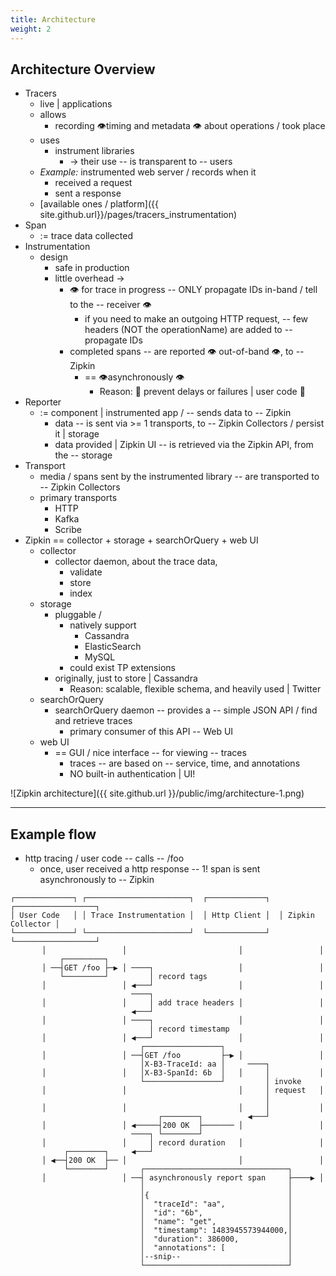 ```yaml
---
title: Architecture
weight: 2
---
```


Architecture Overview
----------------------

* Tracers
  * live | applications
  * allows
    * recording 👁️timing and metadata 👁️ about operations / took place
  * uses
    * instrument libraries
      * -> their use -- is transparent to -- users
  * _Example:_ instrumented web server / records when it
    * received a request
    * sent a response 
  * [available ones / platform]({{ site.github.url}}/pages/tracers_instrumentation)
* Span
  * := trace data collected
* Instrumentation
  * design
    * safe in production
    * little overhead ->
      * 👁 for trace in progress️ -- ONLY propagate IDs in-band / tell to the -- receiver 👁️
        * if you need to make an outgoing HTTP request, -- few headers (NOT the operationName) are added to -- propagate IDs 
      * completed spans -- are reported 👁️ out-of-band 👁️, to -- Zipkin
        * == 👁️asynchronously 👁️
          * Reason: 🧠 prevent delays or failures | user code 🧠
* Reporter
  * := component | instrumented app / -- sends data to -- Zipkin
    * data -- is sent via >= 1 transports, to -- Zipkin Collectors / persist it | storage
    *  data provided | Zipkin UI -- is retrieved via the Zipkin API, from the -- storage
* Transport
  * media / spans sent by the instrumented library -- are transported to -- Zipkin Collectors 
  * primary transports
    * HTTP
    * Kafka
    * Scribe
* Zipkin == collector + storage + searchOrQuery + web UI
  * collector
    * collector daemon, about the trace data,
      * validate
      * store
      * index
  * storage
    * pluggable / 
      * natively support
        * Cassandra
        * ElasticSearch
        * MySQL
      * could exist TP extensions 
    * originally, just to store | Cassandra
      * Reason: scalable, flexible schema, and heavily used | Twitter
  * searchOrQuery
    * searchOrQuery daemon -- provides a -- simple JSON API / find and retrieve traces
      * primary consumer of this API --  Web UI
  * web UI
    * == GUI / nice interface -- for viewing -- traces
      * traces -- are based on -- service, time, and annotations
      * NO built-in authentication | UI!

![Zipkin architecture]({{ site.github.url }}/public/img/architecture-1.png)

---

Example flow
-----------------------

* http tracing / user code -- calls -- /foo
  * once, user received a http response -- 1! span is sent asynchronously to -- Zipkin 


```
┌─────────────┐ ┌───────────────────────┐  ┌─────────────┐  ┌──────────────────┐
│ User Code   │ │ Trace Instrumentation │  │ Http Client │  │ Zipkin Collector │
└─────────────┘ └───────────────────────┘  └─────────────┘  └──────────────────┘
       │                 │                         │                 │
           ┌─────────┐
       │ ──┤GET /foo ├─▶ │ ────┐                   │                 │
           └─────────┘         │ record tags
       │                 │ ◀───┘                   │                 │
                           ────┐
       │                 │     │ add trace headers │                 │
                           ◀───┘
       │                 │ ────┐                   │                 │
                               │ record timestamp
       │                 │ ◀───┘                   │                 │
                             ┌─────────────────┐
       │                 │ ──┤GET /foo         ├─▶ │                 │
                             │X-B3-TraceId: aa │     ────┐
       │                 │   │X-B3-SpanId: 6b  │   │     │           │
                             └─────────────────┘         │ invoke
       │                 │                         │     │ request   │
                                                         │
       │                 │                         │     │           │
                                 ┌────────┐          ◀───┘
       │                 │ ◀─────┤200 OK  ├─────── │                 │
                           ────┐ └────────┘
       │                 │     │ record duration   │                 │
            ┌────────┐     ◀───┘
       │ ◀──┤200 OK  ├── │                         │                 │
            └────────┘       ┌────────────────────────────────┐
       │                 │ ──┤ asynchronously report span     ├────▶ │
                             │                                │
                             │{                               │
                             │  "traceId": "aa",              │
                             │  "id": "6b",                   │
                             │  "name": "get",                │
                             │  "timestamp": 1483945573944000,│
                             │  "duration": 386000,           │
                             │  "annotations": [              │
                             │--snip--                        │
                             └────────────────────────────────┘
```